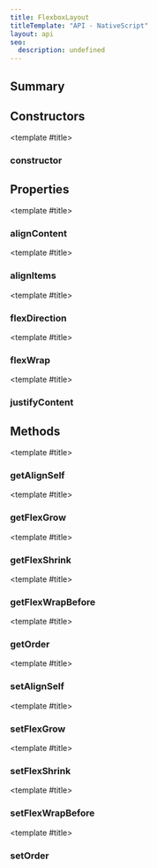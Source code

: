 ```yaml
---
title: FlexboxLayout
titleTemplate: "API - NativeScript"
layout: api
seo:
  description: undefined
---
```


<!-- This page is auto generated, do not edit manually. -->
<!-- Run "yarn generate:api-docs" to regenerate -->

<script setup lang="ts">
  import { provide } from "vue";
  import API_DATA from "./FlexboxLayout.data.json";
  
  provide('API_DATA', API_DATA);
</script>

<APIRefHierarchy v-once />

## <Heading ignore>Summary</Heading>

<APIRefSummary v-once />

## Constructors

<div class="">

<APIRef for="31079" v-once>

<template #title>

### constructor

</template>

</APIRef>

</div>

## Properties

<div class="isPublic">

<APIRef for="31085" v-once>

<template #title>

### alignContent

</template>

</APIRef>

</div>

<div class="isPublic">

<APIRef for="31084" v-once>

<template #title>

### alignItems

</template>

</APIRef>

</div>

<div class="isPublic">

<APIRef for="31081" v-once>

<template #title>

### flexDirection

</template>

</APIRef>

</div>

<div class="isPublic">

<APIRef for="31082" v-once>

<template #title>

### flexWrap

</template>

</APIRef>

</div>

<div class="isPublic">

<APIRef for="31083" v-once>

<template #title>

### justifyContent

</template>

</APIRef>

</div>

## Methods

<div class="isPublic isStatic">

<APIRef for="31005" v-once>

<template #title>

### getAlignSelf

</template>

</APIRef>

</div>

<div class="isPublic isStatic">

<APIRef for="30991" v-once>

<template #title>

### getFlexGrow

</template>

</APIRef>

</div>

<div class="isPublic isStatic">

<APIRef for="30998" v-once>

<template #title>

### getFlexShrink

</template>

</APIRef>

</div>

<div class="isPublic isStatic">

<APIRef for="31012" v-once>

<template #title>

### getFlexWrapBefore

</template>

</APIRef>

</div>

<div class="isPublic isStatic">

<APIRef for="30984" v-once>

<template #title>

### getOrder

</template>

</APIRef>

</div>

<div class="isPublic isStatic">

<APIRef for="31001" v-once>

<template #title>

### setAlignSelf

</template>

</APIRef>

</div>

<div class="isPublic isStatic">

<APIRef for="30987" v-once>

<template #title>

### setFlexGrow

</template>

</APIRef>

</div>

<div class="isPublic isStatic">

<APIRef for="30994" v-once>

<template #title>

### setFlexShrink

</template>

</APIRef>

</div>

<div class="isPublic isStatic">

<APIRef for="31008" v-once>

<template #title>

### setFlexWrapBefore

</template>

</APIRef>

</div>

<div class="isPublic isStatic">

<APIRef for="30980" v-once>

<template #title>

### setOrder

</template>

</APIRef>

</div>
